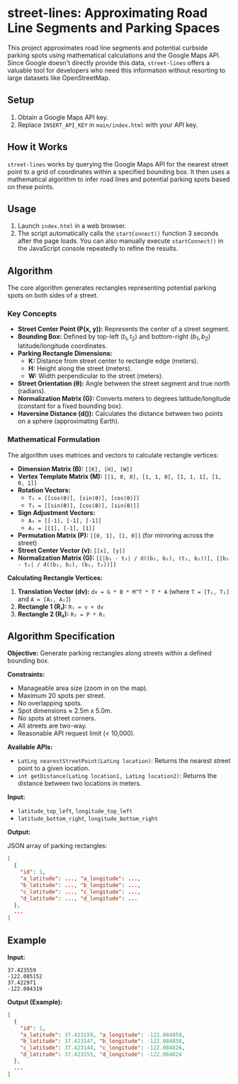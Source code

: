 # street-lines: Approximating Road Line Segments and Parking Spaces

This project approximates road line segments and potential curbside parking spots using mathematical calculations and the Google Maps API. Since Google doesn't directly provide this data, `street-lines` offers a valuable tool for developers who need this information without resorting to large datasets like OpenStreetMap.

## Setup

1. Obtain a Google Maps API key.
2. Replace `INSERT_API_KEY` in `main/index.html` with your API key.

## How it Works

`street-lines` works by querying the Google Maps API for the nearest street point to a grid of coordinates within a specified bounding box. It then uses a mathematical algorithm to infer road lines and potential parking spots based on these points.

## Usage

1. Launch `index.html` in a web browser.
2. The script automatically calls the `startConnect()` function 3 seconds after the page loads. You can also manually execute `startConnect()` in the JavaScript console repeatedly to refine the results.

## Algorithm

The core algorithm generates rectangles representing potential parking spots on both sides of a street.

### Key Concepts

* **Street Center Point (P(x, y)):**  Represents the center of a street segment.
* **Bounding Box:** Defined by top-left $(t_1, t_2)$ and bottom-right $(b_1, b_2)$ latitude/longitude coordinates.
* **Parking Rectangle Dimensions:**
    * **K:** Distance from street center to rectangle edge (meters).
    * **H:** Height along the street (meters).
    * **W:** Width perpendicular to the street (meters).
* **Street Orientation (θ):** Angle between the street segment and true north (radians).
* **Normalization Matrix (G):** Converts meters to degrees latitude/longitude (constant for a fixed bounding box).
* **Haversine Distance (d()):** Calculates the distance between two points on a sphere (approximating Earth).

### Mathematical Formulation

The algorithm uses matrices and vectors to calculate rectangle vertices:

* **Dimension Matrix (B):**  `[[K], [H], [W]]`
* **Vertex Template Matrix (M):**  `[[1, 0, 0], [1, 1, 0], [1, 1, 1], [1, 0, 1]]`
* **Rotation Vectors:**
    * `T₁ = [[cos(θ)], [sin(θ)], [cos(θ)]]`
    * `T₂ = [[sin(θ)], [cos(θ)], [sin(θ)]]`
* **Sign Adjustment Vectors:**
    * `A₁ = [[-1], [-1], [-1]]`
    * `A₂ = [[1], [-1], [1]]`
* **Permutation Matrix (P):** `[[0, 1], [1, 0]]` (for mirroring across the street)
* **Street Center Vector (v):** `[[x], [y]]`
* **Normalization Matrix (G):** `[[|b₁ - t₁| / d((b₁, b₂), (t₁, b₂))], [|b₂ - t₂| / d((b₁, b₂), (b₁, t₂))]]`

**Calculating Rectangle Vertices:**

1. **Translation Vector (dv):** `dv = G * B * M^T * T * A` (where `T = [T₁, T₂]` and `A = [A₁, A₂]`)
2. **Rectangle 1 (R₁):** `R₁ = v + dv`
3. **Rectangle 2 (R₂):** `R₂ = P * R₁`

## Algorithm Specification

**Objective:** Generate parking rectangles along streets within a defined bounding box.

**Constraints:**

* Manageable area size (zoom in on the map).
* Maximum 20 spots per street.
* No overlapping spots.
* Spot dimensions ≈ 2.5m x 5.0m.
* No spots at street corners.
* All streets are two-way.
* Reasonable API request limit (< 10,000).

**Available APIs:**

* `LatLng nearestStreetPoint(LatLng location)`: Returns the nearest street point to a given location.
* `int getDistance(LatLng location1, LatLng location2)`: Returns the distance between two locations in meters.

**Input:**

* `latitude_top_left`, `longitude_top_left`
* `latitude_bottom_right`, `longitude_bottom_right`

**Output:**

JSON array of parking rectangles:

```json
[
  {
    "id": 1,
    "a_latitude": ..., "a_longitude": ...,
    "b_latitude": ..., "b_longitude": ...,
    "c_latitude": ..., "c_longitude": ...,
    "d_latitude": ..., "d_longitude": ...
  },
  ...
]
```

## Example

**Input:**

```
37.423559
-122.085152
37.422971
-122.084319
```

**Output (Example):**

```json
[
  {
    "id": 1,
    "a_latitude": 37.423159, "a_longitude": -122.084858,
    "b_latitude": 37.423147, "b_longitude": -122.084858,
    "c_latitude": 37.423144, "c_longitude": -122.084826,
    "d_latitude": 37.423155, "d_longitude": -122.084824
  },
  ...
]
```
